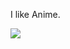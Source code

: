 <!-- - 👋 Hi, I’m @Adw-eeyaa
- 👀 I’m interested in developing APIs with node.js,Java Spring Boot
- 🌱 I’m currently learning Backend Development With java spring boot,Mongo DB,java database connectivity
- 💞️ I’m looking to collaborate on Web-Dev projects
- 📫 How to reach me eeyaa @discord
- 😄 Pronouns: he/him
--->
I like Anime.
  <!DOCTYPE html>
  <html>
    <body>
      <img src = "https://encrypted-tbn0.gstatic.com/images?q=tbn:ANd9GcQqnZHc8R1hxtXFuJ4THKEdfCBom5Vuhpt8hQ&usqp=CAU" />
    </body>
  </html>

<!---
Adw-eeyaa/Adw-eeyaa is a ✨ special ✨ repository because its `README.md` (this file) appears on your GitHub profile.
You can click the Preview link to take a look at your changes.
--->
